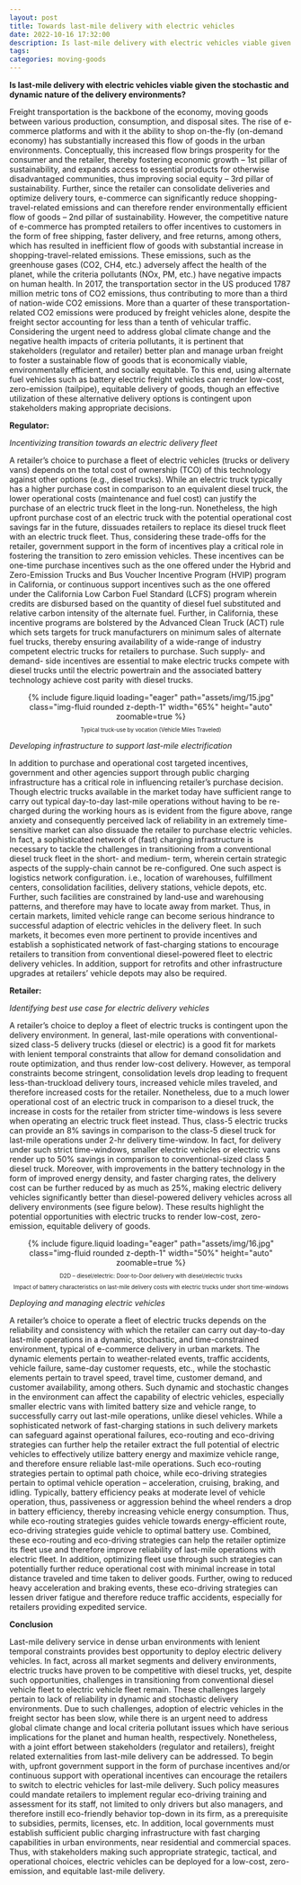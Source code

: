 ```yaml
---
layout: post
title: Towards last-mile delivery with electric vehicles
date: 2022-10-16 17:32:00
description: Is last-mile delivery with electric vehicles viable given the stochastic and dynamic nature of the delivery environments?
tags: 
categories: moving-goods
---
```


**Is last-mile delivery with electric vehicles viable given the stochastic and dynamic nature of the delivery environments?**

Freight transportation is the backbone of the economy, moving goods between various production, consumption, and disposal sites. The rise of e-commerce platforms and with it the ability to shop on-the-fly (on-demand economy) has substantially increased this flow of goods in the urban environments. Conceptually, this increased flow brings prosperity for the consumer and the retailer, thereby fostering economic growth – 1st pillar of sustainability, and expands access to essential products for otherwise disadvantaged communities, thus improving social equity – 3rd pillar of sustainability. Further, since the retailer can consolidate deliveries and optimize delivery tours, e-commerce can significantly reduce shopping-travel-related emissions and can therefore render environmentally efficient flow of goods – 2nd pillar of sustainability. However, the competitive nature of e-commerce has prompted retailers to offer incentives to customers in the form of free shipping, faster delivery, and free returns, among others, which has resulted in inefficient flow of goods with substantial increase in shopping-travel-related emissions. These emissions, such as the greenhouse gases (CO2, CH4, etc.) adversely affect the health of the planet, while the criteria pollutants (NOx, PM, etc.) have negative impacts on human health. In 2017, the transportation sector in the US produced 1787 million metric tons of CO2 emissions, thus contributing to more than a third of nation-wide CO2 emissions. More than a quarter of these transportation-related CO2 emissions were produced by freight vehicles alone, despite the freight sector accounting for less than a tenth of vehicular traffic. Considering the urgent need to address global climate change and the negative health impacts of criteria pollutants, it is pertinent that stakeholders (regulator and retailer) better plan and manage urban freight to foster a sustainable flow of goods that is economically viable, environmentally efficient, and socially equitable. To this end, using alternate fuel vehicles such as battery electric freight vehicles can render low-cost, zero-emission (tailpipe), equitable delivery of goods, though an effective utilization of these alternative delivery options is contingent upon stakeholders making appropriate decisions.

**Regulator:**

*Incentivizing transition towards an electric delivery fleet*

A retailer’s choice to purchase a fleet of electric vehicles (trucks or delivery vans) depends on the total cost of ownership (TCO) of this technology against other options (e.g., diesel trucks). While an electric truck typically has a higher purchase cost in comparison to an equivalent diesel truck, the lower operational costs (maintenance and fuel cost) can justify the purchase of an electric truck fleet in the long-run. Nonetheless, the high upfront purchase cost of an electric truck with the potential operational cost savings far in the future, dissuades retailers to replace its diesel truck fleet with an electric truck fleet. Thus, considering these trade-offs for the retailer, government support in the form of incentives play a critical role in fostering the transition to zero emission vehicles. These incentives can be one-time purchase incentives such as the one offered under the Hybrid and Zero-Emission Trucks and Bus Voucher Incentive Program (HVIP) program in California, or continuous support incentives such as the one offered under the California Low Carbon Fuel Standard (LCFS) program wherein credits are disbursed based on the quantity of diesel fuel substituted and relative carbon intensity of the alternate fuel. Further, in California, these incentive programs are bolstered by the Advanced Clean Truck (ACT) rule which sets targets for truck manufacturers on minimum sales of alternate fuel trucks, thereby ensuring availability of a wide-range of industry competent electric trucks for retailers to purchase. Such supply- and demand- side incentives are essential to make electric trucks compete with diesel trucks until the electric powertrain and the associated battery technology achieve cost parity with diesel trucks.

<div class="row mt-3" style="text-align: center">
    <div class="col-sm mt-3 mt-md-0">
        {% include figure.liquid loading="eager" path="assets/img/15.jpg" class="img-fluid rounded z-depth-1" width="65%" height="auto" zoomable=true %}
    </div>
</div>
<p style="font-size:0.7em; text-align: center">Typical truck-use by vocation (Vehicle Miles Traveled)</p>

*Developing infrastructure to support last-mile electrification*

In addition to purchase and operational cost targeted incentives, government and other agencies support through public charging infrastructure has a critical role in influencing retailer’s purchase decision. Though electric trucks available in the market today have sufficient range to carry out typical day-to-day last-mile operations without having to be re-charged during the working hours as is evident from the figure above, range anxiety and consequently perceived lack of reliability in an extremely time-sensitive market can also dissuade the retailer to purchase electric vehicles. In fact, a sophisticated network of (fast) charging infrastructure is necessary to tackle the challenges in transitioning from a conventional diesel truck fleet in the short- and medium- term, wherein certain strategic aspects of the supply-chain cannot be re-configured. One such aspect is logistics network configuration. i.e., location of warehouses, fulfillment centers, consolidation facilities, delivery stations, vehicle depots, etc. Further, such facilities are constrained by land-use and warehousing patterns, and therefore may have to locate away from market. Thus, in certain markets, limited vehicle range can become serious hindrance to successful adaption of electric vehicles in the delivery fleet. In such markets, it becomes even more pertinent to provide incentives and establish a sophisticated network of fast-charging stations to encourage retailers to transition from conventional diesel-powered fleet to electric delivery vehicles. In addition, support for retrofits and other infrastructure upgrades at retailers’ vehicle depots may also be required.

**Retailer:**

*Identifying best use case for electric delivery vehicles*

A retailer’s choice to deploy a fleet of electric trucks is contingent upon the delivery environment. In general, last-mile operations with conventional-sized class-5 delivery trucks (diesel or electric) is a good fit for markets with lenient temporal constraints that allow for demand consolidation and route optimization, and thus render low-cost delivery. However, as temporal constraints become stringent, consolidation levels drop leading to frequent less-than-truckload delivery tours, increased vehicle miles traveled, and therefore increased costs for the retailer. Nonetheless, due to a much lower operational cost of an electric truck in comparison to a diesel truck, the increase in costs for the retailer from stricter time-windows is less severe when operating an electric truck fleet instead. Thus, class-5 electric trucks can provide an 8% savings in comparison to the class-5 diesel truck for last-mile operations under 2-hr delivery time-window. In fact, for delivery under such strict time-windows, smaller electric vehicles or electric vans render up to 50% savings in comparison to conventional-sized class 5 diesel truck. Moreover, with improvements in the battery technology in the form of improved energy density, and faster charging rates, the delivery cost can be further reduced by as much as 25%, making electric delivery vehicles significantly better than diesel-powered delivery vehicles across all delivery environments (see figure below). These results highlight the potential opportunities with electric trucks to render low-cost, zero-emission, equitable delivery of goods.

<div class="row mt-3" style="text-align: center">
    <div class="col-sm mt-3 mt-md-0">
        {% include figure.liquid loading="eager" path="assets/img/16.jpg" class="img-fluid rounded z-depth-1" width="50%" height="auto" zoomable=true %}
    </div>
</div>
<p style="font-size:0.7em; text-align: center">D2D – diesel/electric: Door-to-Door delivery with diesel/electric trucks</p>
<p style="font-size:0.7em; text-align: center">Impact of battery characteristics on last-mile delivery costs with electric trucks under short time-windows</p>

*Deploying and managing electric vehicles*

A retailer’s choice to operate a fleet of electric trucks depends on the reliability and consistency with which the retailer can carry out day-to-day last-mile operations in a dynamic, stochastic, and time-constrained environment, typical of e-commerce delivery in urban markets. The dynamic elements pertain to weather-related events, traffic accidents, vehicle failure, same-day customer requests, etc., while the stochastic elements pertain to travel speed, travel time, customer demand, and customer availability, among others. Such dynamic and stochastic changes in the environment can affect the capability of electric vehicles, especially smaller electric vans with limited battery size and vehicle range, to successfully carry out last-mile operations, unlike diesel vehicles. While a sophisticated network of fast-charging stations in such delivery markets can safeguard against operational failures, eco-routing and eco-driving strategies can further help the retailer extract the full potential of electric vehicles to effectively utilize battery energy and maximize vehicle range, and therefore ensure reliable last-mile operations. Such eco-routing strategies pertain to optimal path choice, while eco-driving strategies pertain to optimal vehicle operation – acceleration, cruising, braking, and idling. Typically, battery efficiency peaks at moderate level of vehicle operation, thus, passiveness or aggression behind the wheel renders a drop in battery efficiency, thereby increasing vehicle energy consumption. Thus, while eco-routing strategies guides vehicle towards energy-efficient route, eco-driving strategies guide vehicle to optimal battery use. Combined, these eco-routing and eco-driving strategies can help the retailer optimize its fleet use and therefore improve reliability of last-mile operations with electric fleet. In addition, optimizing fleet use through such strategies can potentially further reduce operational cost with minimal increase in total distance traveled and time taken to deliver goods. Further, owing to reduced heavy acceleration and braking events, these eco-driving strategies can lessen driver fatigue and therefore reduce traffic accidents, especially for retailers providing expedited service.

**Conclusion**

Last-mile delivery service in dense urban environments with lenient temporal constraints provides best opportunity to deploy electric delivery vehicles. In fact, across all market segments and delivery environments, electric trucks have proven to be competitive with diesel trucks, yet, despite such opportunities, challenges in transitioning from conventional diesel vehicle fleet to electric vehicle fleet remain. These challenges largely pertain to lack of reliability in dynamic and stochastic delivery environments. Due to such challenges, adoption of electric vehicles in the freight sector has been slow, while there is an urgent need to address global climate change and local criteria pollutant issues which have serious implications for the planet and human health, respectively. Nonetheless, with a joint effort between stakeholders (regulator and retailers), freight related externalities from last-mile delivery can be addressed. To begin with, upfront government support in the form of purchase incentives and/or continuous support with operational incentives can encourage the retailers to switch to electric vehicles for last-mile delivery. Such policy measures could mandate retailers to implement regular eco-driving training and assessment for its staff, not limited to only drivers but also managers, and therefore instill eco-friendly behavior top-down in its firm, as a prerequisite to subsidies, permits, licenses, etc. In addition, local governments must establish sufficient public charging infrastructure with fast charging capabilities in urban environments, near residential and commercial spaces. Thus, with stakeholders making such appropriate strategic, tactical, and operational choices, electric vehicles can be deployed for a low-cost, zero-emission, and equitable last-mile delivery.
